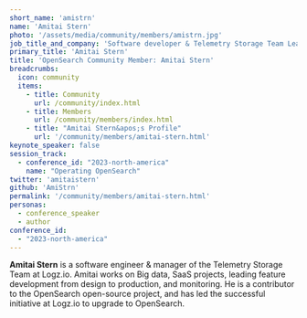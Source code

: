 ```yaml
---
short_name: 'amistrn'
name: 'Amitai Stern'
photo: '/assets/media/community/members/amistrn.jpg'
job_title_and_company: 'Software developer & Telemetry Storage Team Lead at Logz.io'
primary_title: 'Amitai Stern'
title: 'OpenSearch Community Member: Amitai Stern'
breadcrumbs:
  icon: community
  items:
    - title: Community
      url: /community/index.html
    - title: Members
      url: /community/members/index.html
    - title: "Amitai Stern&apos;s Profile"
      url: '/community/members/amitai-stern.html'
keynote_speaker: false
session_track: 
  - conference_id: "2023-north-america"
    name: "Operating OpenSearch"
twitter: 'amitaistern'
github: 'AmiStrn'
permalink: '/community/members/amitai-stern.html'
personas:
  - conference_speaker
  - author
conference_id:
  - "2023-north-america"
---
```


**Amitai Stern** is a software engineer & manager of the Telemetry Storage Team at Logz.io. Amitai works on Big data, SaaS projects, leading feature development from design to production, and monitoring. He is a contributor to the OpenSearch open-source project, and has led the successful initiative at Logz.io to upgrade to OpenSearch.

